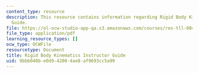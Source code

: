 ```yaml
---
content_type: resource
description: This resource contains information regarding Rigid Body Kinematics Instructor
  Guide.
file: https://ol-ocw-studio-app-qa.s3.amazonaws.com/courses/res-tll-004-stem-concept-videos-fall-2013/9bbb040be0d942004ae8af9693cc5a99_MITRES_TLL-004F13_RBKin_IG.pdf
file_type: application/pdf
learning_resource_types: []
ocw_type: OCWFile
resourcetype: Document
title: Rigid Body Kinematics Instructor Guide
uid: 9bbb040b-e0d9-4200-4ae8-af9693cc5a99
---
```

